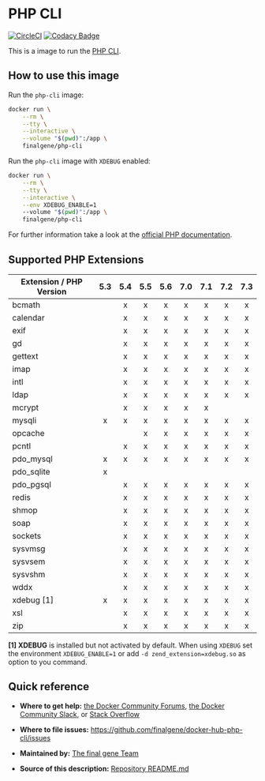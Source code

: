 # PHP CLI
[![CircleCI](https://circleci.com/gh/final-gene/docker-hub-php-cli/tree/master.svg?style=svg)](https://circleci.com/gh/final-gene/docker-hub-php-cli/tree/master) [![Codacy Badge](https://api.codacy.com/project/badge/Grade/e067ba9a720d4b3995c21adc9182f599)](https://www.codacy.com/app/final-gene/docker-hub-php-cli?utm_source=github.com&amp;utm_medium=referral&amp;utm_content=final-gene/docker-hub-php-cli&amp;utm_campaign=Badge_Grade)

This is a image to run the [PHP CLI](http://php.net/manual/en/features.commandline.php).

## How to use this image
Run the `php-cli` image:

```bash
docker run \
    --rm \
    --tty \
    --interactive \
    --volume "$(pwd)":/app \
    finalgene/php-cli
```

Run the `php-cli` image with `XDEBUG` enabled:

```bash
docker run \
    --rm \
    --tty \
    --interactive \
    --env XDEBUG_ENABLE=1
    --volume "$(pwd)":/app \
    finalgene/php-cli
```

For further information take a look at the [official PHP documentation](http://php.net/manual/en/).

## Supported PHP Extensions

| Extension / PHP Version |   5.3   |   5.4   |   5.5   |   5.6   |   7.0   |   7.1   |   7.2   |   7.3   |
| ----------------------- |:-------:|:-------:|:-------:|:-------:|:-------:|:-------:|:-------:|:-------:|
| bcmath                  |         |    x    |    x    |    x    |    x    |    x    |    x    |    x    |
| calendar                |         |    x    |    x    |    x    |    x    |    x    |    x    |    x    |
| exif                    |         |    x    |    x    |    x    |    x    |    x    |    x    |    x    |
| gd                      |         |    x    |    x    |    x    |    x    |    x    |    x    |    x    |
| gettext                 |         |    x    |    x    |    x    |    x    |    x    |    x    |    x    |
| imap                    |         |    x    |    x    |    x    |    x    |    x    |    x    |    x    |
| intl                    |         |    x    |    x    |    x    |    x    |    x    |    x    |    x    |
| ldap                    |         |    x    |    x    |    x    |    x    |    x    |    x    |    x    |
| mcrypt                  |         |    x    |    x    |    x    |    x    |    x    |         |         |
| mysqli                  |    x    |    x    |    x    |    x    |    x    |    x    |    x    |    x    |
| opcache                 |         |         |    x    |    x    |    x    |    x    |    x    |    x    |
| pcntl                   |         |    x    |    x    |    x    |    x    |    x    |    x    |    x    |
| pdo_mysql               |    x    |    x    |    x    |    x    |    x    |    x    |    x    |    x    |
| pdo_sqlite              |    x    |         |         |         |         |         |         |         |
| pdo_pgsql               |         |    x    |    x    |    x    |    x    |    x    |    x    |    x    |
| redis                   |         |    x    |    x    |    x    |    x    |    x    |    x    |    x    |
| shmop                   |         |    x    |    x    |    x    |    x    |    x    |    x    |    x    |
| soap                    |         |    x    |    x    |    x    |    x    |    x    |    x    |    x    |
| sockets                 |         |    x    |    x    |    x    |    x    |    x    |    x    |    x    |
| sysvmsg                 |         |    x    |    x    |    x    |    x    |    x    |    x    |    x    |
| sysvsem                 |         |    x    |    x    |    x    |    x    |    x    |    x    |    x    |
| sysvshm                 |         |    x    |    x    |    x    |    x    |    x    |    x    |    x    |
| wddx                    |         |    x    |    x    |    x    |    x    |    x    |    x    |    x    |
| xdebug [1]              |    x    |    x    |    x    |    x    |    x    |    x    |    x    |    x    |
| xsl                     |         |    x    |    x    |    x    |    x    |    x    |    x    |    x    |
| zip                     |         |    x    |    x    |    x    |    x    |    x    |    x    |    x    |

**[1] XDEBUG** is installed but not activated by default. When using `XDEBUG` set the environment `XDEBUG_ENABLE=1` or add `-d zend_extension=xdebug.so` as option to you command.

## Quick reference
* **Where to get help:**
[the Docker Community Forums](https://forums.docker.com), [the Docker Community Slack](https://blog.docker.com/2016/11/introducing-docker-community-directory-docker-community-slack), or [Stack Overflow](https://stackoverflow.com/search?tab=newest&q=docker)

* **Where to file issues:**
https://github.com/finalgene/docker-hub-php-cli/issues

* **Maintained by:**
[The final gene Team](https://github.com/finalgene)

* **Source of this description:**
[Repository README.md](https://github.com/finalgene/docker-hub-php-cli/blob/master/README.md)
